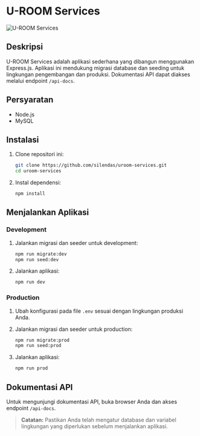 # U-ROOM Services

![U-ROOM Services](https://via.placeholder.com/800x200.png?text=U-ROOM+Services)

## Deskripsi

U-ROOM Services adalah aplikasi sederhana yang dibangun menggunakan Express.js. Aplikasi ini mendukung migrasi database dan seeding untuk lingkungan pengembangan dan produksi. Dokumentasi API dapat diakses melalui endpoint `/api-docs`.

## Persyaratan

- Node.js
- MySQL

## Instalasi

1. Clone repositori ini:
   ```bash
   git clone https://github.com/silendas/uroom-services.git
   cd uroom-services
   ```

2. Instal dependensi:
   ```bash
   npm install
   ```

## Menjalankan Aplikasi

### Development

1. Jalankan migrasi dan seeder untuk development:
   ```bash
   npm run migrate:dev
   npm run seed:dev
   ```

2. Jalankan aplikasi:
   ```bash
   npm run dev
   ```

### Production

1. Ubah konfigurasi pada file `.env` sesuai dengan lingkungan produksi Anda.

2. Jalankan migrasi dan seeder untuk production:
   ```bash
   npm run migrate:prod
   npm run seed:prod
   ```

3. Jalankan aplikasi:
   ```bash
   npm run prod
   ```

## Dokumentasi API

Untuk mengunjungi dokumentasi API, buka browser Anda dan akses endpoint `/api-docs`.

> **Catatan:** Pastikan Anda telah mengatur database dan variabel lingkungan yang diperlukan sebelum menjalankan aplikasi.


